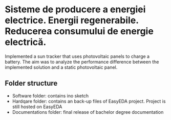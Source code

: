 # Sisteme de producere a energiei electrice. Energii regenerabile. Reducerea consumului de energie electrică.
Implemented a sun tracker that uses photovoltaic panels to charge a battery. The aim was to analyze the performance difference between the implemented solution and a static photovoltaic panel.

## Folder structure
* Software folder: contains ino sketch
* Hardqare folder: contains an back-up files of EasyEDA project. Project is still hosted on EasyEDA
* Documentations folder: final release of bachelor degree documentation